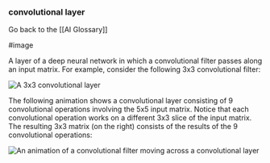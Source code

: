 ### convolutional layer

Go back to the [[AI Glossary]]

#image

A layer of a deep neural network in which a convolutional filter passes along an input matrix. For example, consider the following 3x3 convolutional filter:

![ A 3x3 convolutional layer](https://i.imgur.com/NfZCimp.png)

The following animation shows a convolutional layer consisting of 9 convolutional operations involving the 5x5 input matrix. Notice that each convolutional operation works on a different 3x3 slice of the input matrix. The resulting 3x3 matrix (on the right) consists of the results of the 9 convolutional operations:

![An animation of a convolutional filter moving across a convolutional layer](https://i.imgur.com/IFE6UGo.gif)

